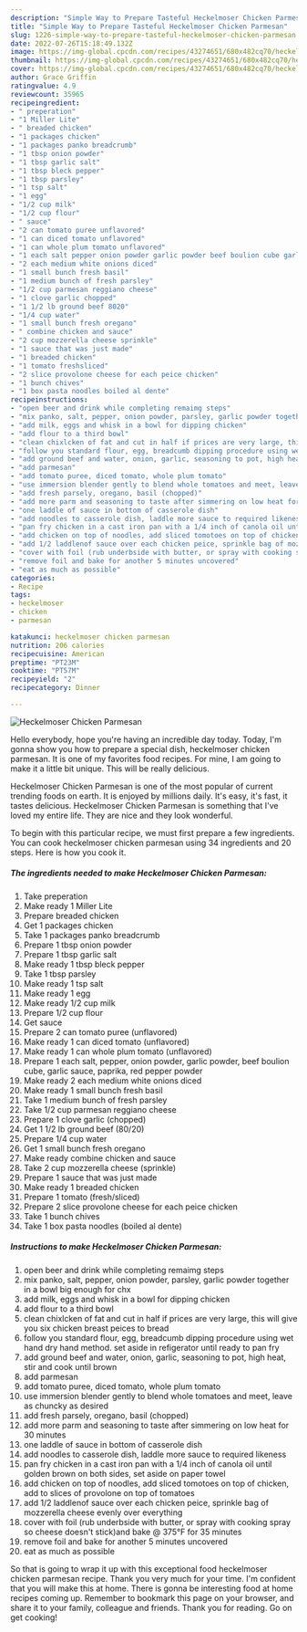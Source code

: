 ```yaml
---
description: "Simple Way to Prepare Tasteful Heckelmoser Chicken Parmesan"
title: "Simple Way to Prepare Tasteful Heckelmoser Chicken Parmesan"
slug: 1226-simple-way-to-prepare-tasteful-heckelmoser-chicken-parmesan
date: 2022-07-26T15:18:49.132Z
image: https://img-global.cpcdn.com/recipes/43274651/680x482cq70/heckelmoser-chicken-parmesan-recipe-main-photo.jpg
thumbnail: https://img-global.cpcdn.com/recipes/43274651/680x482cq70/heckelmoser-chicken-parmesan-recipe-main-photo.jpg
cover: https://img-global.cpcdn.com/recipes/43274651/680x482cq70/heckelmoser-chicken-parmesan-recipe-main-photo.jpg
author: Grace Griffin
ratingvalue: 4.9
reviewcount: 35965
recipeingredient:
- " preperation"
- "1 Miller Lite"
- " breaded chicken"
- "1 packages chicken"
- "1 packages panko breadcrumb"
- "1 tbsp onion powder"
- "1 tbsp garlic salt"
- "1 tbsp bleck pepper"
- "1 tbsp parsley"
- "1 tsp salt"
- "1 egg"
- "1/2 cup milk"
- "1/2 cup flour"
- " sauce"
- "2 can tomato puree unflavored"
- "1 can diced tomato unflavored"
- "1 can whole plum tomato unflavored"
- "1 each salt pepper onion powder garlic powder beef boulion cube garlic sauce paprika red pepper powder"
- "2 each medium white onions diced"
- "1 small bunch fresh basil"
- "1 medium bunch of fresh parsley"
- "1/2 cup parmesan reggiano cheese"
- "1 clove garlic chopped"
- "1 1/2 lb ground beef 8020"
- "1/4 cup water"
- "1 small bunch fresh oregano"
- " combine chicken and sauce"
- "2 cup mozzerella cheese sprinkle"
- "1 sauce that was just made"
- "1 breaded chicken"
- "1 tomato freshsliced"
- "2 slice provolone cheese for each peice chicken"
- "1 bunch chives"
- "1 box pasta noodles boiled al dente"
recipeinstructions:
- "open beer and drink while completing remaimg steps"
- "mix panko, salt, pepper, onion powder, parsley, garlic powder together in a bowl big enough for chx"
- "add milk, eggs and whisk in a bowl for dipping chicken"
- "add flour to a third bowl"
- "clean chixlcken of fat and cut in half if prices are very large, this will give you six chicken breast peices to bread"
- "follow you standard flour, egg, breadcumb dipping procedure using wet hand dry hand method. set aside in refigerator until ready to pan fry"
- "add ground beef and water, onion, garlic, seasoning to pot, high heat, stir and cook until brown"
- "add parmesan"
- "add tomato puree, diced tomato, whole plum tomato"
- "use immersion blender gently to blend whole tomatoes and meet, leave as chuncky as desired"
- "add fresh parsely, oregano, basil (chopped)"
- "add more parm and seasoning to taste after simmering on low heat for 30 minutes"
- "one laddle of sauce in bottom of casserole dish"
- "add noodles to casserole dish, laddle more sauce to required likeness"
- "pan fry chicken in a cast iron pan with a 1/4 inch of canola oil until golden brown on both sides, set aside on paper towel"
- "add chicken on top of noodles, add sliced tomotoes on top of chicken, add to slices of provolone on top of tomatoes"
- "add 1/2 laddlenof sauce over each chicken peice, sprinkle bag of mozzerella cheese evenly over everything"
- "cover with foil (rub underbside with butter, or spray with cooking spray so cheese doesn&#39;t stick)and bake @ 375°F for 35 minutes"
- "remove foil and bake for another 5 minutes uncovered"
- "eat as much as possible"
categories:
- Recipe
tags:
- heckelmoser
- chicken
- parmesan

katakunci: heckelmoser chicken parmesan 
nutrition: 206 calories
recipecuisine: American
preptime: "PT23M"
cooktime: "PT57M"
recipeyield: "2"
recipecategory: Dinner

---
```



![Heckelmoser Chicken Parmesan](https://img-global.cpcdn.com/recipes/43274651/680x482cq70/heckelmoser-chicken-parmesan-recipe-main-photo.jpg)

Hello everybody, hope you're having an incredible day today. Today, I'm gonna show you how to prepare a special dish, heckelmoser chicken parmesan. It is one of my favorites food recipes. For mine, I am going to make it a little bit unique. This will be really delicious.

Heckelmoser Chicken Parmesan is one of the most popular of current trending foods on earth. It is enjoyed by millions daily. It's easy, it's fast, it tastes delicious. Heckelmoser Chicken Parmesan is something that I've loved my entire life. They are nice and they look wonderful.




To begin with this particular recipe, we must first prepare a few ingredients. You can cook heckelmoser chicken parmesan using 34 ingredients and 20 steps. Here is how you cook it.

<!--inarticleads1-->

##### The ingredients needed to make Heckelmoser Chicken Parmesan:

1. Take  preperation
1. Make ready 1 Miller Lite
1. Prepare  breaded chicken
1. Get 1 packages chicken
1. Take 1 packages panko breadcrumb
1. Prepare 1 tbsp onion powder
1. Prepare 1 tbsp garlic salt
1. Make ready 1 tbsp bleck pepper
1. Take 1 tbsp parsley
1. Make ready 1 tsp salt
1. Make ready 1 egg
1. Make ready 1/2 cup milk
1. Prepare 1/2 cup flour
1. Get  sauce
1. Prepare 2 can tomato puree (unflavored)
1. Make ready 1 can diced tomato (unflavored)
1. Make ready 1 can whole plum tomato (unflavored)
1. Prepare 1 each salt, pepper, onion powder, garlic powder, beef boulion cube, garlic sauce, paprika, red pepper powder
1. Make ready 2 each medium white onions diced
1. Make ready 1 small bunch fresh basil
1. Take 1 medium bunch of fresh parsley
1. Take 1/2 cup parmesan reggiano cheese
1. Prepare 1 clove garlic (chopped)
1. Get 1 1/2 lb ground beef (80/20)
1. Prepare 1/4 cup water
1. Get 1 small bunch fresh oregano
1. Make ready  combine chicken and sauce
1. Take 2 cup mozzerella cheese (sprinkle)
1. Prepare 1 sauce that was just made
1. Make ready 1 breaded chicken
1. Prepare 1 tomato (fresh/sliced)
1. Prepare 2 slice provolone cheese for each peice chicken
1. Take 1 bunch chives
1. Take 1 box pasta noodles (boiled al dente)




<!--inarticleads2-->

##### Instructions to make Heckelmoser Chicken Parmesan:

1. open beer and drink while completing remaimg steps
1. mix panko, salt, pepper, onion powder, parsley, garlic powder together in a bowl big enough for chx
1. add milk, eggs and whisk in a bowl for dipping chicken
1. add flour to a third bowl
1. clean chixlcken of fat and cut in half if prices are very large, this will give you six chicken breast peices to bread
1. follow you standard flour, egg, breadcumb dipping procedure using wet hand dry hand method. set aside in refigerator until ready to pan fry
1. add ground beef and water, onion, garlic, seasoning to pot, high heat, stir and cook until brown
1. add parmesan
1. add tomato puree, diced tomato, whole plum tomato
1. use immersion blender gently to blend whole tomatoes and meet, leave as chuncky as desired
1. add fresh parsely, oregano, basil (chopped)
1. add more parm and seasoning to taste after simmering on low heat for 30 minutes
1. one laddle of sauce in bottom of casserole dish
1. add noodles to casserole dish, laddle more sauce to required likeness
1. pan fry chicken in a cast iron pan with a 1/4 inch of canola oil until golden brown on both sides, set aside on paper towel
1. add chicken on top of noodles, add sliced tomotoes on top of chicken, add to slices of provolone on top of tomatoes
1. add 1/2 laddlenof sauce over each chicken peice, sprinkle bag of mozzerella cheese evenly over everything
1. cover with foil (rub underbside with butter, or spray with cooking spray so cheese doesn&#39;t stick)and bake @ 375°F for 35 minutes
1. remove foil and bake for another 5 minutes uncovered
1. eat as much as possible




So that is going to wrap it up with this exceptional food heckelmoser chicken parmesan recipe. Thank you very much for your time. I'm confident that you will make this at home. There is gonna be interesting food at home recipes coming up. Remember to bookmark this page on your browser, and share it to your family, colleague and friends. Thank you for reading. Go on get cooking!
